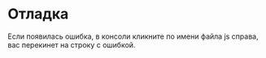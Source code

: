# Отладка
Если появилась ошибка, в консоли кликните по имени файла js справа, вас перекинет на строку с ошибкой.
